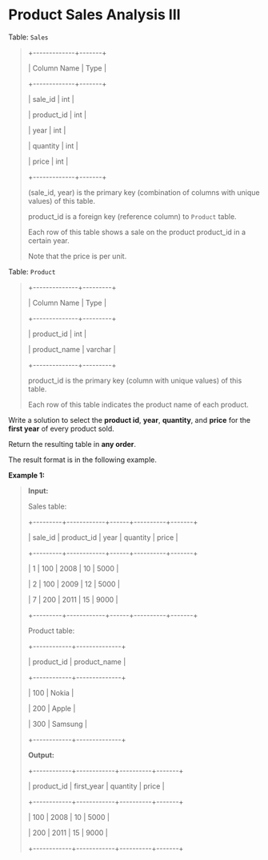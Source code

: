 # Product Sales Analysis III

Table: <code>Sales</code>
>
> +-------------+-------+
>
> | Column Name | Type  |
>
> +-------------+-------+
>
> | sale_id     | int   |
>
> | product_id  | int   |
>
> | year        | int   |
>
> | quantity    | int   |
>
> | price       | int   |
>
> +-------------+-------+
>
> (sale_id, year) is the primary key (combination of columns with unique values) of this table.
>
> product_id is a foreign key (reference column) to <code>Product</code> table.
>
> Each row of this table shows a sale on the product product_id in a certain year.
>
> Note that the price is per unit.


Table: <code>Product</code>
>
> +--------------+---------+
>
> | Column Name  | Type    |
>
> +--------------+---------+
>
> | product_id   | int     |
>
> | product_name | varchar |
>
> +--------------+---------+
>
> product_id is the primary key (column with unique values) of this table.
>
> Each row of this table indicates the product name of each product.


Write a solution to select&nbsp;the **product id**, **year**, **quantity**, and **price** for the **first year** of every product sold.

Return the resulting table in **any order**.

The&nbsp;result format is in the following example.


**Example 1:**
>
> **Input:**
>
> Sales table:
>
> +---------+------------+------+----------+-------+
>
> | sale_id | product_id | year | quantity | price |
>
> +---------+------------+------+----------+-------+
>
> | 1       | 100        | 2008 | 10       | 5000  |
>
> | 2       | 100        | 2009 | 12       | 5000  |
>
> | 7       | 200        | 2011 | 15       | 9000  |
>
> +---------+------------+------+----------+-------+
>
> Product table:
>
> +------------+--------------+
>
> | product_id | product_name |
>
> +------------+--------------+
>
> | 100        | Nokia        |
>
> | 200        | Apple        |
>
> | 300        | Samsung      |
>
> +------------+--------------+
>
> **Output:**
>
> +------------+------------+----------+-------+
>
> | product_id | first_year | quantity | price |
>
> +------------+------------+----------+-------+
>
> | 100        | 2008       | 10       | 5000  |
>
> | 200        | 2011       | 15       | 9000  |
>
> +------------+------------+----------+-------+
